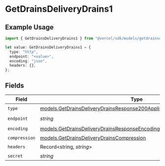 # GetDrainsDeliveryDrains1

## Example Usage

```typescript
import { GetDrainsDeliveryDrains1 } from "@vercel/sdk/models/getdrainsop.js";

let value: GetDrainsDeliveryDrains1 = {
  type: "http",
  endpoint: "<value>",
  encoding: "json",
  headers: {},
};
```

## Fields

| Field                                                                                                                                                      | Type                                                                                                                                                       | Required                                                                                                                                                   | Description                                                                                                                                                |
| ---------------------------------------------------------------------------------------------------------------------------------------------------------- | ---------------------------------------------------------------------------------------------------------------------------------------------------------- | ---------------------------------------------------------------------------------------------------------------------------------------------------------- | ---------------------------------------------------------------------------------------------------------------------------------------------------------- |
| `type`                                                                                                                                                     | [models.GetDrainsDeliveryDrainsResponse200ApplicationJSONResponseBodyType](../models/getdrainsdeliverydrainsresponse200applicationjsonresponsebodytype.md) | :heavy_check_mark:                                                                                                                                         | N/A                                                                                                                                                        |
| `endpoint`                                                                                                                                                 | *string*                                                                                                                                                   | :heavy_check_mark:                                                                                                                                         | N/A                                                                                                                                                        |
| `encoding`                                                                                                                                                 | [models.GetDrainsDeliveryDrainsResponseEncoding](../models/getdrainsdeliverydrainsresponseencoding.md)                                                     | :heavy_check_mark:                                                                                                                                         | N/A                                                                                                                                                        |
| `compression`                                                                                                                                              | [models.GetDrainsDeliveryDrainsCompression](../models/getdrainsdeliverydrainscompression.md)                                                               | :heavy_minus_sign:                                                                                                                                         | N/A                                                                                                                                                        |
| `headers`                                                                                                                                                  | Record<string, *string*>                                                                                                                                   | :heavy_check_mark:                                                                                                                                         | N/A                                                                                                                                                        |
| `secret`                                                                                                                                                   | *string*                                                                                                                                                   | :heavy_minus_sign:                                                                                                                                         | N/A                                                                                                                                                        |